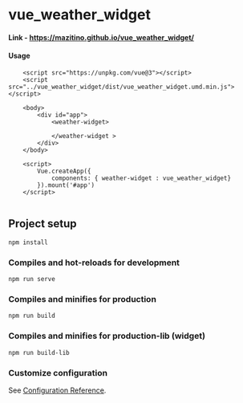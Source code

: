 # vue_weather_widget

#### Link - https://mazitino.github.io/vue_weather_widget/

#### Usage
```
    <script src="https://unpkg.com/vue@3"></script>
    <script src="../vue_weather_widget/dist/vue_weather_widget.umd.min.js"></script>

    <body>
        <div id="app">
            <weather-widget>

            </weather-widget >
        </div> 
    </body>

    <script>
        Vue.createApp({ 
            components: { weather-widget : vue_weather_widget} 
        }).mount('#app')
    </script>  
    
```

## Project setup
```
npm install
```

### Compiles and hot-reloads for development
```
npm run serve
```

### Compiles and minifies for production
```
npm run build
```

### Compiles and minifies for production-lib (widget)
```
npm run build-lib
```

### Customize configuration
See [Configuration Reference](https://cli.vuejs.org/config/).
